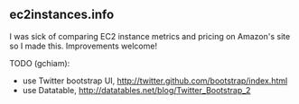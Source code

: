 ec2instances.info
---

I was sick of comparing EC2 instance metrics and pricing on Amazon's site so I made this. Improvements welcome!

TODO (gchiam):
* use Twitter bootstrap UI, http://twitter.github.com/bootstrap/index.html
* use Datatable, http://datatables.net/blog/Twitter_Bootstrap_2
